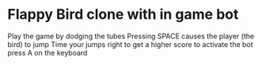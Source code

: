 # Flappy Bird clone with in game bot

Play the game by dodging the tubes
Pressing SPACE causes the player (the bird) to jump
Time your jumps right to get a higher score
to activate the bot press A on the keyboard
